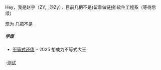 Hey，我是赵宇（ZY, _@Zy），目前几把不是(留着做链接)软件工程系（等待后续）

现为 几把不是

##### 学废

- [不等式还债][1] ·· 2025 想成为不等式大王

##### 

-[测试][2]




[1]:https://b23.tv/oY822HV
[2]: https://space.bilibili.com/14229967?spm_id_from=333.788.upinfo.head.click/
[3]: //
[4]: //
[5]: //
[6]: //
[7]: //
[8]: //
[9]: //
[10]: //
[11]: //
[12]: //
[13]: //
[14]: //
[15]: //
[16]: //
[17]: //
[18]: //
[19]: //
[20]: //
[21]: //
